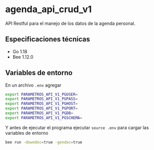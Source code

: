 # agenda_api_crud_v1

API Restful para el manejo de los datos de la agenda personal.

## Especificaciones técnicas

- Go 1.18
- Bee 1.12.0

## Variables de entorno
En un archivo `.env` agregar
```bash
export PARAMETROS_API_V1_PGUSER=
export PARAMETROS_API_V1_PGPASS=
export PARAMETROS_API_V1_PGHOST=
export PARAMETROS_API_V1_PGPORT=
export PARAMETROS_API_V1_PGDB=
export PARAMETROS_API_V1_PGSCHEMA=
```
Y antes de ejecutar el programa ejecutar `source .env` para cargar las variables de entorno

```bash
bee run -downdoc=true -gendoc=true
```
